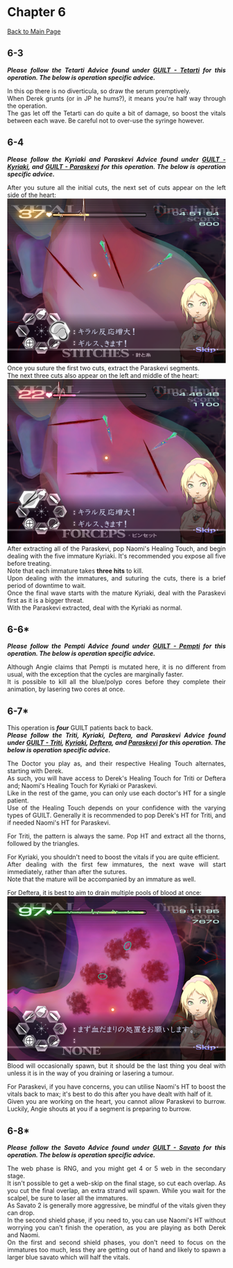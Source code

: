 <div align="justify">

# Chapter 6

[Back to Main Page](../index.md)

## 6-3

***Please follow the Tetarti Advice found under [GUILT - Tetarti](../guilt/tetarti.md) for this operation. The below is operation specific advice.*** <br>

In this op there is no diverticula, so draw the serum premptively. <br>
When Derek grunts (or in JP he hums?), it means you're half way through the operation. <br>
The gas let off the Tetarti can do quite a bit of damage, so boost the vitals between each wave. Be careful not to over-use the syringe however. <br>

## 6-4

***Please follow the Kyriaki and Paraskevi Advice found under [GUILT - Kyriaki](../guilt/kyriaki.md), and [GUILT - Paraskevi](../guilt/paraskevi.md) for this operation. The below is operation specific advice.*** <br>

After you suture all the initial cuts, the next set of cuts appear on the left side of the heart: <br>
![](./img/6-4_firstCuts.png) <br>
Once you suture the first two cuts, extract the Paraskevi segments. <br>
The next three cuts also appear on the left and middle of the heart: <br>
![](./img/6-4_secondCuts.png) <br>
After extracting all of the Paraskevi, pop Naomi's Healing Touch, and begin dealing with the five immature Kyriaki. It's recommended you expose all five before treating. <br>
Note that each immature takes **three hits** to kill. <br>
Upon dealing with the immatures, and suturing the cuts, there is a brief period of downtime to wait. <br>
Once the final wave starts with the mature Kyriaki, deal with the Paraskevi first as it is a bigger threat. <br>
With the Paraskevi extracted, deal with the Kyriaki as normal. <br>

## 6-6*

***Please follow the Pempti Advice found under [GUILT - Pempti](../guilt/pempti.md) for this operation. The below is operation specific advice.*** <br>

Although Angie claims that Pempti is mutated here, it is no different from usual, with the exception that the cycles are marginally faster. <br>
It is possible to kill all the blue/polyp cores before they complete their animation, by lasering two cores at once. <br>

## 6-7*

This operation is ***four*** GUILT patients back to back. <br>
***Please follow the Triti, Kyriaki, Deftera, and Paraskevi Advice found under [GUILT - Triti](../guilt/triti.md), [Kyriaki](../guilt/kyriaki.md), [Deftera](../guilt/deftera.md), and [Paraskevi](../guilt/paraskevi.md) for this operation. The below is operation specific advice.*** <br>

The Doctor you play as, and their respective Healing Touch alternates, starting with Derek. <br>
As such, you will have access to Derek's Healing Touch for Triti or Deftera and; Naomi's Healing Touch for Kyriaki or Paraskevi. <br>
Like in the rest of the game, you can only use each doctor's HT for a single patient. <br>
Use of the Healing Touch depends on your confidence with the varying types of GUILT. Generally it is recommended to pop Derek's HT for Triti, and if needed Naomi's HT for Paraskevi. <br>

For Triti, the pattern is always the same. Pop HT and extract all the thorns, followed by the triangles. <br>

For Kyriaki, you shouldn't need to boost the vitals if you are quite efficient. <br>
After dealing with the first few immatures, the next wave will start immediately, rather than after the sutures. <br>
Note that the mature will be accompanied by an immature as well. <br>

For Deftera, it is best to aim to drain multiple pools of blood at once: <br>
![](./img/6-7_blood.png) <br>
Blood will occasionally spawn, but it should be the last thing you deal with unless it is in the way of you draining or lasering a tumour. <br>

For Paraskevi, if you have concerns, you can utilise Naomi's HT to boost the vitals back to max; it's best to do this after you have dealt with half of it. <br>
Given you are working on the heart, you cannot allow Paraskevi to burrow. Luckily, Angie shouts at you if a segment is preparing to burrow. <br>

## 6-8*

***Please follow the Savato Advice found under [GUILT - Savato](../guilt/savato.md) for this operation. The below is operation specific advice.*** <br>

The web phase is RNG, and you might get 4 or 5 web in the secondary stage. <br>
It isn't possible to get a web-skip on the final stage, so cut each overlap. As you cut the final overlap, an extra strand will spawn. While you wait for the scalpel, be sure to laser all the immatures. <br>
As Savato 2 is generally more aggressive, be mindful of the vitals given they can drop. <br>
In the second shield phase, if you need to, you can use Naomi's HT without worrying you can't finish the operation, as you are playing as both Derek and Naomi. <br>
On the first and second shield phases, you don't need to focus on the immatures too much, less they are getting out of hand and likely to spawn a larger blue savato which will half the vitals. <br>